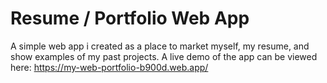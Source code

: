 # Resume / Portfolio Web App

A simple web app i created as a place to market myself, my resume, and show examples of my past projects. A live demo of the app can be viewed here: https://my-web-portfolio-b900d.web.app/
